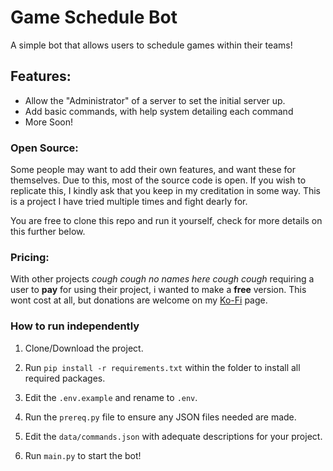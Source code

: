 # Game Schedule Bot

A simple bot that allows users to schedule games within their teams!

## **Features**:

- Allow the "Administrator" of a server to set the initial server up.
- Add basic commands, with help system detailing each command
- More Soon!

### **Open Source**:

Some people may want to add their own features, and want these for themselves. Due to this, most of the source code is open. If you wish to replicate this, I kindly ask that you keep in my creditation in some way. This is a project I have tried multiple times and fight dearly for.

You are free to clone this repo and run it yourself, check for more details on this further below.

### **Pricing**: 

With other projects *cough cough* *no names here* *cough cough* requiring a user to **pay** for using their project, i wanted to make a **free** version. This wont cost at all, but donations are welcome on my [Ko-Fi](https://ko-fi.com/jonesy_alr) page.

### How to run independently

1. Clone/Download the project.

2. Run `pip install -r requirements.txt` within the folder to install all required packages.

3. Edit the `.env.example` and rename to `.env`.

4. Run the `prereq.py` file to ensure any JSON files needed are made.

5. Edit the `data/commands.json` with adequate descriptions for your project.

6. Run `main.py` to start the bot!